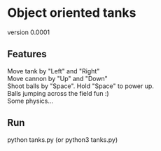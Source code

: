 # Object oriented tanks

version 0.0001  

## Features

Move tank by "Left" and "Right"  
Move cannon by "Up" and "Down"  
Shoot balls by "Space". Hold "Space" to power up.  
Balls jumping across the field fun :)  
Some physics...

## Run

python tanks.py (or python3 tanks.py)  


